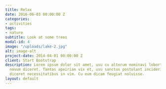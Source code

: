 ```yaml
---
title: Relax
date: 2016-06-03 00:00:00 Z
categories:
- activities
tags:
- nature
subtitle: Look at some trees
modal-id: 4
image: "/uploads/lake-2.jpg"
alt: image-alt
project-date: 2014-04-01 00:00:00 Z
client: Start Bootstrap
description: Lorem ipsum dolor sit amet, usu cu alterum nominavi lobortis. At duo
  novum diceret. Tantas apeirian vix et, usu sanctus postulant inciderint ut, populo
  diceret necessitatibus in vim. Cu eum dicam feugiat noluisse.
layout: default
---
```


